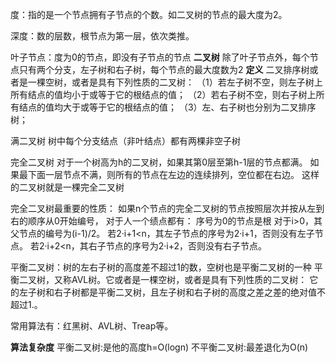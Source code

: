 度：指的是一个节点拥有子节点的个数。如二叉树的节点的最大度为2。

深度：数的层数，根节点为第一层，依次类推。

叶子节点：度为0的节点，即没有子节点的节点
**二叉树**
除了叶子节点外，每个节点只有两个分支，左子树和右子树，每个节点的最大度数为2
**定义**
二叉排序树或者是一棵空树，或者是具有下列性质的二叉树：
（1）若左子树不空，则左子树上所有结点的值均小于或等于它的根结点的值；
（2）若右子树不空，则右子树上所有结点的值均大于或等于它的根结点的值；
（3）左、右子树也分别为二叉排序树；


满二叉树
树中每个分支结点（非叶结点）都有两棵非空子树

完全二叉树
对于一个树高为h的二叉树，如果其第0层至第h-1层的节点都满。
如果最下面一层节点不满，则所有的节点在左边的连续排列，空位都在右边。
这样的二叉树就是一棵完全二叉树

完全二叉树最重要的性质：
如果n个节点的完全二叉树的节点按照层次并按从左到右的顺序从0开始编号，
对于人一个绩点都有：
序号为0的节点是根
对于i>0，其父节点的编号为(i-1)/2。
若2·i+1<n，其左子节点的序号为2·i+1，否则没有左子节点。
若2·i+2<n，其右子节点的序号为2·i+2，否则没有右子节点。


平衡二叉树：树的左右子树的高度差不超过1的数，空树也是平衡二叉树的一种
平衡二叉树，又称AVL树。它或者是一棵空树，或者是具有下列性质的二叉树：
它的左子树和右子树都是平衡二叉树，且左子树和右子树的高度之差之差的绝对值不超过1.。

常用算法有：红黑树、AVL树、Treap等。

**算法复杂度**
平衡二叉树:是他的高度h=O(logn)
不平衡二叉树:最差退化为O(n)
